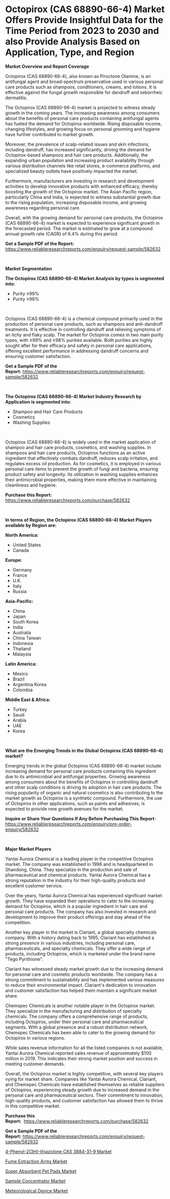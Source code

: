 <p><h1>Octopirox (CAS 68890-66-4) Market Offers Provide Insightful Data for the Time Period from 2023 to 2030 and also Provide Analysis Based on Application, Type, and Region</h1></p><p><strong>Market Overview and Report Coverage</strong></p>
<p><p>Octopirox (CAS 68890-66-4), also known as Piroctone Olamine, is an antifungal agent and broad-spectrum preservative used in various personal care products such as shampoos, conditioners, creams, and lotions. It is effective against the fungal growth responsible for dandruff and seborrheic dermatitis.</p><p>The Octopirox (CAS 68890-66-4) market is projected to witness steady growth in the coming years. The increasing awareness among consumers about the benefits of personal care products containing antifungal agents has fueled the demand for Octopirox worldwide. Rising disposable income, changing lifestyles, and growing focus on personal grooming and hygiene have further contributed to market growth.</p><p>Moreover, the prevalence of scalp-related issues and skin infections, including dandruff, has increased significantly, driving the demand for Octopirox-based shampoos and hair care products. Additionally, the expanding urban population and increasing product availability through various distribution channels like retail stores, e-commerce platforms, and specialized beauty outlets have positively impacted the market.</p><p>Furthermore, manufacturers are investing in research and development activities to develop innovative products with enhanced efficacy, thereby boosting the growth of the Octopirox market. The Asian Pacific region, particularly China and India, is expected to witness substantial growth due to the rising population, increasing disposable income, and growing awareness regarding personal care.</p><p>Overall, with the growing demand for personal care products, the Octopirox (CAS 68890-66-4) market is expected to experience significant growth in the forecasted period. The market is estimated to grow at a compound annual growth rate (CAGR) of 6.4% during this period.</p></p>
<p><strong>Get a Sample PDF of the Report:</strong> <a href="https://www.reliableresearchreports.com/enquiry/request-sample/582632">https://www.reliableresearchreports.com/enquiry/request-sample/582632</a></p>
<p>&nbsp;</p>
<p><strong>Market Segmentation</strong></p>
<p><strong>The Octopirox (CAS 68890-66-4) Market Analysis by types is segmented into:</strong></p>
<p><ul><li>Purity ≥99%</li><li>Purity ≥98%</li></ul></p>
<p>&nbsp;</p>
<p><p>Octopirox (CAS 68890-66-4) is a chemical compound primarily used in the production of personal care products, such as shampoos and anti-dandruff treatments. It is effective in controlling dandruff and relieving symptoms of an itchy and flaky scalp. The market for Octopirox comes in two main purity types, with ≥99% and ≥98% purities available. Both purities are highly sought after for their efficacy and safety in personal care applications, offering excellent performance in addressing dandruff concerns and ensuring customer satisfaction.</p></p>
<p><strong>Get a Sample PDF of the Report:</strong>&nbsp;<a href="https://www.reliableresearchreports.com/enquiry/request-sample/582632">https://www.reliableresearchreports.com/enquiry/request-sample/582632</a></p>
<p>&nbsp;</p>
<p><strong>The Octopirox (CAS 68890-66-4) Market Industry Research by Application is segmented into:</strong></p>
<p><ul><li>Shampoo and Hair Care Products</li><li>Cosmetics</li><li>Washing Supplies</li></ul></p>
<p>&nbsp;</p>
<p><p>Octopirox (CAS 68890-66-4) is widely used in the market application of shampoo and hair care products, cosmetics, and washing supplies. In shampoos and hair care products, Octopirox functions as an active ingredient that effectively combats dandruff, reduces scalp irritation, and regulates excess oil production. As for cosmetics, it is employed in various personal care items to prevent the growth of fungi and bacteria, ensuring product safety and longevity. Its utilization in washing supplies enhances their antimicrobial properties, making them more effective in maintaining cleanliness and hygiene.</p></p>
<p><strong>Purchase this Report:</strong>&nbsp; <a href="https://www.reliableresearchreports.com/purchase/582632">https://www.reliableresearchreports.com/purchase/582632</a></p>
<p>&nbsp;</p>
<p><strong>In terms of Region, the Octopirox (CAS 68890-66-4) Market Players available by Region are:</strong></p>
<p>
    <p> <strong> North America: </strong>
        <ul>
            <li>United States</li>
            <li>Canada</li>
        </ul>
        </p> 
    <p> <strong> Europe: </strong>
        <ul>
            <li>Germany</li>
            <li>France</li>
            <li>U.K.</li>
            <li>Italy</li>
            <li>Russia</li>
        </ul>
        </p> 
    <p> <strong> Asia-Pacific: </strong>
        <ul>
            <li>China</li>
            <li>Japan</li>
            <li>South Korea</li>
            <li>India</li>
            <li>Australia</li>
            <li>China Taiwan</li>
            <li>Indonesia</li>
            <li>Thailand</li>
            <li>Malaysia</li>
        </ul>
        </p> 
    <p> <strong> Latin America: </strong>
        <ul>
            <li>Mexico</li>
            <li>Brazil</li>
            <li>Argentina Korea</li>
            <li>Colombia</li>
        </ul>
        </p> 
    <p> <strong> Middle East & Africa: </strong>
        <ul>
            <li>Turkey</li>
            <li>Saudi</li>
            <li>Arabia</li>
            <li>UAE</li>
            <li>Korea</li>
        </ul>
    </p>
    </p>
<p>&nbsp;</p>
<p><strong>What are the Emerging Trends in the Global Octopirox (CAS 68890-66-4) market?</strong></p>
<p><p>Emerging trends in the global Octopirox (CAS 68890-66-4) market include increasing demand for personal care products containing this ingredient due to its antimicrobial and antifungal properties. Growing awareness among consumers about the benefits of Octopirox in controlling dandruff and other scalp conditions is driving its adoption in hair care products. The rising popularity of organic and natural cosmetics is also contributing to the market growth as Octopirox is a synthetic compound. Furthermore, the use of Octopirox in other applications, such as paints and adhesives, is expected to provide new growth avenues for the market.</p></p>
<p><strong>Inquire or Share Your Questions If Any Before Purchasing This Report</strong>- <a href="https://www.reliableresearchreports.com/enquiry/pre-order-enquiry/582632">https://www.reliableresearchreports.com/enquiry/pre-order-enquiry/582632</a></p>
<p>&nbsp;</p>
<p><strong>Major Market Players</strong></p>
<p><p>Yantai Aurora Chemical is a leading player in the competitive Octopirox market. The company was established in 1996 and is headquartered in Shandong, China. They specialize in the production and sale of pharmaceutical and chemical products. Yantai Aurora Chemical has a strong reputation in the industry for their high-quality products and excellent customer service.</p><p>Over the years, Yantai Aurora Chemical has experienced significant market growth. They have expanded their operations to cater to the increasing demand for Octopirox, which is a popular ingredient in hair care and personal care products. The company has also invested in research and development to improve their product offerings and stay ahead of the competition.</p><p>Another key player in the market is Clariant, a global specialty chemicals company. With a history dating back to 1995, Clariant has established a strong presence in various industries, including personal care, pharmaceuticals, and specialty chemicals. They offer a wide range of products, including Octopirox, which is marketed under the brand name "Tego Pyrithione".</p><p>Clariant has witnessed steady market growth due to the increasing demand for personal care and cosmetic products worldwide. The company has a strong commitment to sustainability and has implemented various measures to reduce their environmental impact. Clariant's dedication to innovation and customer satisfaction has helped them maintain a significant market share.</p><p>Chemspec Chemicals is another notable player in the Octopirox market. They specialize in the manufacturing and distribution of specialty chemicals. The company offers a comprehensive range of products, including Octopirox, under their personal care and pharmaceutical segments. With a global presence and a robust distribution network, Chemspec Chemicals has been able to cater to the growing demand for Octopirox in various regions.</p><p>While sales revenue information for all the listed companies is not available, Yantai Aurora Chemical reported sales revenue of approximately $100 million in 2019. This indicates their strong market position and success in meeting customer demands.</p><p>Overall, the Octopirox market is highly competitive, with several key players vying for market share. Companies like Yantai Aurora Chemical, Clariant, and Chemspec Chemicals have established themselves as reliable suppliers of Octopirox, experiencing steady growth due to increased demand in the personal care and pharmaceutical sectors. Their commitment to innovation, high-quality products, and customer satisfaction has allowed them to thrive in this competitive market.</p></p>
<p><strong>Purchase this Report:</strong>&nbsp;&nbsp;<a href="https://www.reliableresearchreports.com/purchase/582632">https://www.reliableresearchreports.com/purchase/582632</a></p>
<p></p>
<p><strong>Get a Sample PDF of the Report:</strong>&nbsp;<a href="https://www.reliableresearchreports.com/enquiry/request-sample/582632">https://www.reliableresearchreports.com/enquiry/request-sample/582632</a></p>
<p><p><a href="https://github.com/Chiragrp25/Market-Research-Report-List-1/blob/main/4-phenyl-23h-thiazolone-cas-3884-31-9-market.md">4-Phenyl-2(3H)-thiazolone CAS 3884-31-9 Market</a></p><p><a href="https://www.linkedin.com/pulse/fume-extraction-arms-market-research-report-unlocks-analysis-tv3ie/">Fume Extraction Arms Market</a></p><p><a href="https://github.com/santosh758595/Market-Research-Report-List-1/blob/main/super-absorbent-pet-pads-market.md">Super Absorbent Pet Pads Market</a></p><p><a href="https://medium.com/@ollierippin/sample-concentrator-market-size-growth-forecast-2023-2030-92a9b95c558f">Sample Concentrator Market</a></p><p><a href="https://www.linkedin.com/pulse/meteorological-device-market-size-2023-2030-global-industrial-km15e/">Meteorological Device Market</a></p></p>